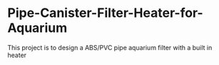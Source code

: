 # Pipe-Canister-Filter-Heater-for-Aquarium
This project is to design a ABS/PVC pipe aquarium filter with a built in heater
